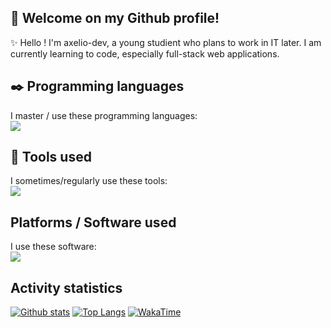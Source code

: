 ## 👋 Welcome on my Github profile! 
✨ Hello ! I'm axelio-dev, a young studient who plans to work in IT later. I am currently learning to code, especially full-stack web applications.

## ✒️ Programming languages

I master / use these programming languages:
<br /><a href="#">[![](https://skillicons.dev/icons?i=html,css,js,ts,&theme=dark)]()</a>

## 🧰 Tools used

I sometimes/regularly use these tools:
<br /><a href="#">[![](https://skillicons.dev/icons?i=nextjs,react,tailwind,mongodb,git,&theme=dark)]()</a>

## Platforms / Software used

I use these software:
<br /><a href="#">[![](https://skillicons.dev/icons?i=github,vscode,discord&theme=dark)]()</a>

## Activity statistics

<a href="#">![Github stats](https://github-readme-stats.vercel.app/api?username=axelio-dev&theme=blueberry&show_icons=true&hide_border=true&line_height=20)</a>
<a href="#">![Top Langs](https://github-readme-stats.vercel.app/api/top-langs/?username=axelio-dev&exclude_repo=game-of-life&layout=compact&theme=blueberry&hide_border=true)</a>
<a href="#">![WakaTime](https://github-readme-stats.vercel.app/api/wakatime/?username=axelio_dev&theme=blueberry&layout=compact&hide_border=true&langs_count=6)</a>
